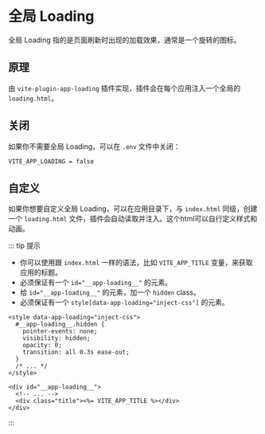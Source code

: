 # 全局 Loading

全局 Loading 指的是页面刷新时出现的加载效果，通常是一个旋转的图标。

## 原理

由 `vite-plugin-app-loading` 插件实现，插件会在每个应用注入一个全局的 `loading.html`。

## 关闭

如果你不需要全局 Loading，可以在 `.env` 文件中关闭：

```bash
VITE_APP_LOADING = false
```

## 自定义

如果你想要自定义全局 Loading，可以在应用目录下，与 `index.html` 同级，创建一个 `loading.html` 文件，插件会自动读取并注入。这个html可以自行定义样式和动画。

::: tip 提示

- 你可以使用跟 `index.html` 一样的语法，比如 `VITE_APP_TITLE` 变量，来获取应用的标题。
- 必须保证有一个 `id="__app-loading__"` 的元素。
- 给 `id="__app-loading__"` 的元素，加一个 `hidden` class。
- 必须保证有一个 `style[data-app-loading="inject-css"]` 的元素。

```html{1,4}
<style data-app-loading="inject-css">
  #__app-loading__.hidden {
    pointer-events: none;
    visibility: hidden;
    opacity: 0;
    transition: all 0.3s ease-out;
  }
  /* ... */
</style>

<div id="__app-loading__">
  <!-- ... -->
  <div class="title"><%= VITE_APP_TITLE %></div>
</div>
```

:::
